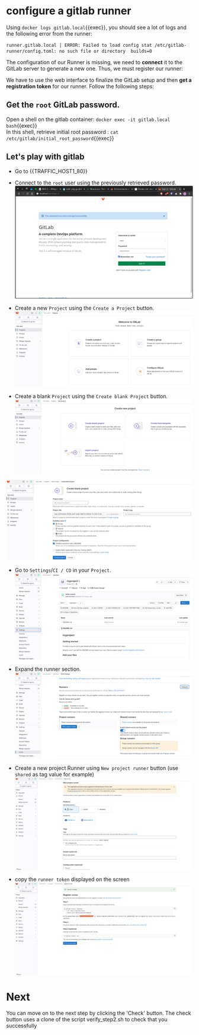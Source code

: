 # configure a gitlab runner

Using `docker logs gitlab.local`{{exec}}, you should see a lot of logs and the following error from the runner:  
```shell
runner.gitlab.local | ERROR: Failed to load config stat /etc/gitlab-runner/config.toml: no such file or directory  builds=0
```

The configuration of our Runner is missing, we need to **connect** it to the GitLab server to generate a new one. 
Thus, we must register our runner:  

We have to use the web interface to finalize the GitLab setup and then **get a registration token** for our runner. 
Follow the following steps:  

## Get the `root` GitLab password.

Open a shell on the gitlab container: `docker exec -it gitlab.local bash`{{exec}}  
In this shell, retrieve initial root password : `cat /etc/gitlab/initial_root_password`{{exec}}  

## Let's play with gitlab
- Go to {{TRAFFIC_HOST1_80}}

- Connect to the `root` user using the previously retrieved password.
![Scan results](../img/login-root.png)

- Create a new `Project` using the `Create a Project` button.
![Scan results](../img/home-page.png)

- Create a blank `Project` using the `Create blank Project` button.
![Scan results](../img/create_project.png)

![Scan results](../img/new-repo.png)

- Go to `Settings`/`CI / CD` in your `Project`.
![Scan results](../img/repo-page-hover-settings-ci-cd.png)

- Expand the runner section.
![Scan results](../img/repo-settings-ci-cd-runners-page.png)

- Create a new project Runner using `New project runner` button (use `shared` as tag value for example)
![Scan results](../img/new_project_runner.png)

- copy the `runner token` displayed on the screen
![Scan results](../img/runner_token.png)


# Next
You can move on to the next step by clicking the 'Check' button.
The check button uses a clone of the script verify_step2.sh to check that you successfully
